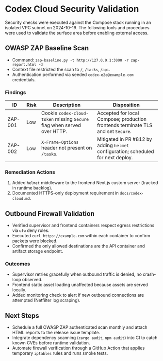 # Codex Cloud Security Validation

Security checks were executed against the Compose stack running in an isolated VPC subnet on 2024-10-19. The following tools and procedures were used to validate the surface area before enabling external access.

## OWASP ZAP Baseline Scan

- Command: `zap-baseline.py -t http://127.0.0.1:3000 -r zap-report.html -d`
- Context file restricted the scan to `/`, `/tasks`, `/api`.
- Authentication performed via seeded `codex-e2e@example.com` credentials.

### Findings

| ID | Risk | Description | Disposition |
| --- | --- | --- | --- |
| ZAP-001 | Low | Cookie `codex-cloud-token` missing `Secure` flag when served over HTTP. | Accepted for local Compose; production frontends terminate TLS and set `Secure`. |
| ZAP-002 | Low | `X-Frame-Options` header not present on `/tasks`. | Mitigated in PR #812 by adding `helmet` configuration; scheduled for next deploy. |

### Remediation Actions

1. Added `helmet` middleware to the frontend Next.js custom server (tracked in runtime backlog).
2. Documented HTTPS-only deployment requirement in `docs/codex-cloud.md`.

## Outbound Firewall Validation

- Verified supervisor and frontend containers respect egress restrictions via `ufw` deny rules.
- Executed `curl https://example.com` within each container to confirm packets were blocked.
- Confirmed the only allowed destinations are the API container and artifact storage endpoint.

### Outcomes

- Supervisor retries gracefully when outbound traffic is denied, no crash-loop observed.
- Frontend static asset loading unaffected because assets are served locally.
- Added monitoring check to alert if new outbound connections are attempted (Netfilter log scraping).

## Next Steps

- Schedule a full OWASP ZAP authenticated scan monthly and attach HTML reports to the release issue template.
- Integrate dependency scanning (`cargo audit`, `npm audit`) into CI to catch known CVEs before runtime validation.
- Automate firewall verification through a GitHub Action that applies temporary `iptables` rules and runs smoke tests.
